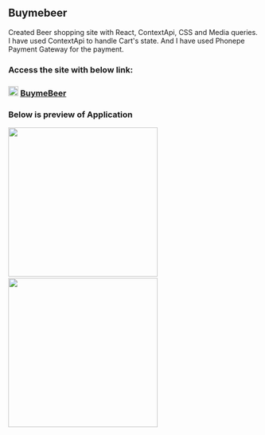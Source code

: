 ## Buymebeer

<p>Created Beer shopping site with React, ContextApi, CSS and Media queries. 
I have used ContextApi to handle Cart's state. 
And I have used Phonepe Payment Gateway for the payment.
</p>

### Access the site with below link:

### <img src='https://github.com/shivau1208/buymebeer/assets/102743170/f6dcb048-ab50-4efc-a764-b9d0736f4a9a' width='20' /> <a href='https://buymebeer.vercel.app' alt='buymebeer'>BuymeBeer</a>

### Below is preview of Application
<img src='https://github.com/shivau1208/buymebeer/assets/102743170/dd34d2e0-23ba-496e-b5c4-cf1404c3efec' width='300'  />&nbsp;&nbsp;&nbsp;<img src='https://github.com/shivau1208/buymebeer/assets/102743170/1b4b7e1e-3a33-4a3b-839c-ad6b34b7ed7e' width='300'  />
